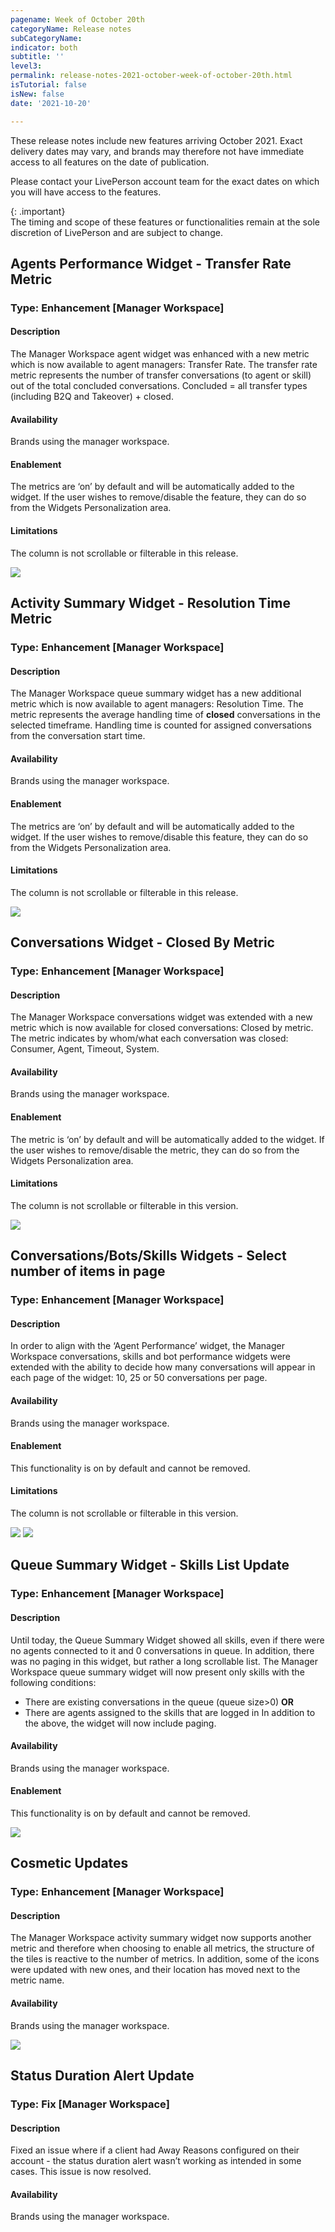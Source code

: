 ```yaml
---
pagename: Week of October 20th
categoryName: Release notes
subCategoryName: 
indicator: both
subtitle: ''
level3:
permalink: release-notes-2021-october-week-of-october-20th.html
isTutorial: false
isNew: false
date: '2021-10-20'

---
```


These release notes include new features arriving October 2021. Exact delivery dates may vary, and brands may therefore not have immediate access to all features on the date of publication.

Please contact your LivePerson account team for the exact dates on which you will have access to the features.

{: .important}  
The timing and scope of these features or functionalities remain at the sole discretion of LivePerson and are subject to change.

## Agents Performance Widget - Transfer Rate Metric

### Type: Enhancement [Manager Workspace]

#### Description
The Manager Workspace agent widget was enhanced with a new metric which is now available to agent managers: Transfer Rate.
The transfer rate metric represents the number of transfer conversations (to agent or skill) out of the total concluded conversations. Concluded = all transfer types (including B2Q and Takeover) + closed.

#### Availability
Brands using the manager workspace.

#### Enablement
The metrics are ‘on’ by default and will be automatically added to the widget. If the user wishes to remove/disable the feature, they can do so from the Widgets Personalization area.

#### Limitations
The column is not scrollable or filterable in this release. 

![](img/week-of-october-20th-1.png)

## Activity Summary Widget - Resolution Time Metric

### Type: Enhancement [Manager Workspace]

#### Description
The Manager Workspace queue summary widget has a new additional metric which is now available to agent managers: Resolution Time.
The metric represents the average handling time of **closed** conversations in the selected timeframe. Handling time is counted for assigned conversations from the conversation start time.

#### Availability
Brands using the manager workspace.

#### Enablement
The metrics are ‘on’ by default and will be automatically added to the widget. If the user wishes to remove/disable this feature, they can do so from the Widgets Personalization area.

#### Limitations
The column is not scrollable or filterable in this release. 

![](img/week-of-october-20th-2.png)

## Conversations Widget - Closed By Metric

### Type: Enhancement [Manager Workspace]

#### Description
The Manager Workspace conversations widget was extended with a new metric which is now available for closed conversations: Closed by metric.
The metric indicates by whom/what each conversation was closed: Consumer, Agent, Timeout, System.

#### Availability
Brands using the manager workspace.

#### Enablement
The metric is ‘on’ by default and will be automatically added to the widget. If the user wishes to remove/disable the metric, they can do so from the Widgets Personalization area.

#### Limitations
The column is not scrollable or filterable in this version.

![](img/week-of-october-20th-3.png)

## Conversations/Bots/Skills Widgets - Select number of items in page

### Type: Enhancement [Manager Workspace]

#### Description
In order to align with the ‘Agent Performance’ widget, the Manager Workspace conversations, skills and bot performance widgets were extended with the ability to decide how many conversations will appear in each page of the widget: 10, 25 or 50 conversations per page.

#### Availability
Brands using the manager workspace.

#### Enablement
This functionality is on by default and cannot be removed.

#### Limitations
The column is not scrollable or filterable in this version.

![](img/week-of-october-20th-4.png)
![](img/week-of-october-20th-5.png)

## Queue Summary Widget - Skills List Update

### Type: Enhancement [Manager Workspace]

#### Description
Until today, the Queue Summary Widget showed all skills, even if there were no agents connected to it and 0 conversations in queue. In addition, there was no paging in this widget, but rather a long scrollable list. 
The Manager Workspace queue summary widget will now present only skills with the following conditions:
* There are existing conversations in the queue (queue size>0)
    **OR**
* There are agents assigned to the skills that are logged in
In addition to the above, the widget will now include paging.

#### Availability
Brands using the manager workspace.

#### Enablement
This functionality is on by default and cannot be removed.

![](img/week-of-october-20th-6.png)

## Cosmetic Updates

### Type: Enhancement [Manager Workspace]

#### Description
The Manager Workspace activity summary widget now supports another metric and therefore when choosing to enable all metrics, the structure of the tiles is reactive to the number of metrics.
In addition, some of the icons were updated with new ones, and their location has moved next to the metric name.

#### Availability
Brands using the manager workspace.

![](img/week-of-october-20th-7.png)

## Status Duration Alert Update

### Type: Fix [Manager Workspace]

#### Description
Fixed an issue where if a client had Away Reasons configured on their account - the status duration alert wasn’t working as intended in some cases. This issue is now resolved. 

#### Availability
Brands using the manager workspace.

